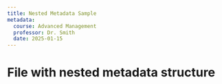 ```yaml
---
title: Nested Metadata Sample
metadata:
  course: Advanced Management
  professor: Dr. Smith
  date: 2025-01-15
---
```

# File with nested metadata structure
